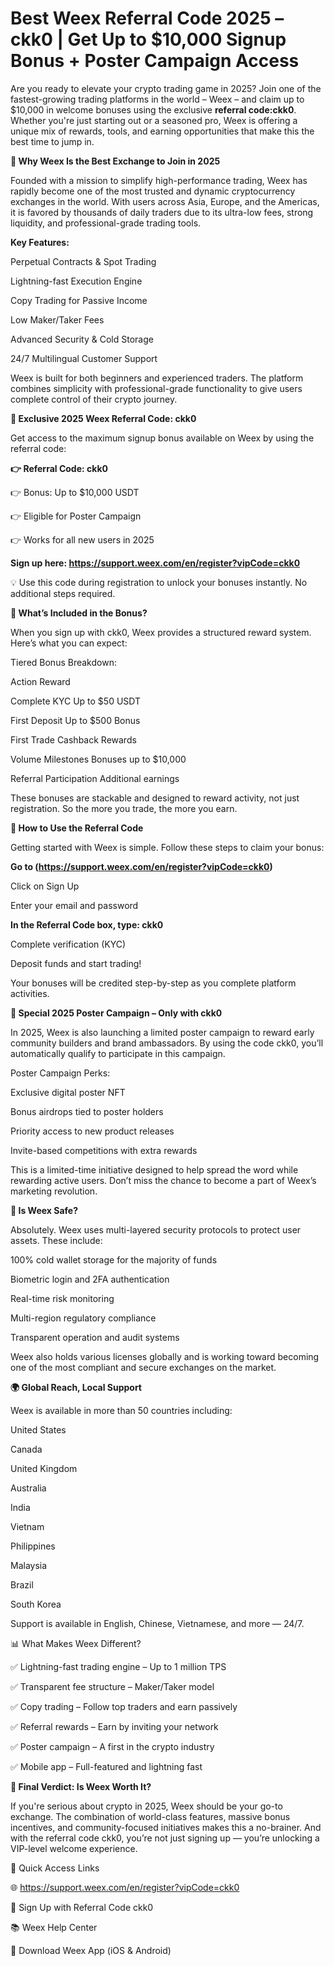 # Best Weex Referral Code 2025 – ckk0 | Get Up to $10,000 Signup Bonus + Poster Campaign Access

Are you ready to elevate your crypto trading game in 2025? Join one of the fastest-growing trading platforms in the world – Weex – and claim up to $10,000 in welcome bonuses using the exclusive **referral code:ckk0**. Whether you're just starting out or a seasoned pro, Weex is offering a unique mix of rewards, tools, and earning opportunities that make this the best time to jump in.

**🚀 Why Weex Is the Best Exchange to Join in 2025**

Founded with a mission to simplify high-performance trading, Weex has rapidly become one of the most trusted and dynamic cryptocurrency exchanges in the world. With users across Asia, Europe, and the Americas, it is favored by thousands of daily traders due to its ultra-low fees, strong liquidity, and professional-grade trading tools.

**Key Features:**

Perpetual Contracts & Spot Trading

Lightning-fast Execution Engine

Copy Trading for Passive Income

Low Maker/Taker Fees

Advanced Security & Cold Storage

24/7 Multilingual Customer Support

Weex is built for both beginners and experienced traders. The platform combines simplicity with professional-grade functionality to give users complete control of their crypto journey.

**🎁 Exclusive 2025 Weex Referral Code: ckk0**

Get access to the maximum signup bonus available on Weex by using the referral code:

**👉 Referral Code: ckk0**

👉 Bonus: Up to $10,000 USDT

👉 Eligible for Poster Campaign

👉 Works for all new users in 2025

**Sign up here: https://support.weex.com/en/register?vipCode=ckk0**

💡 Use this code during registration to unlock your bonuses instantly. No additional steps required.

**💸 What’s Included in the Bonus?**

When you sign up with ckk0, Weex provides a structured reward system. Here’s what you can expect:

Tiered Bonus Breakdown:

Action	Reward

Complete KYC	Up to $50 USDT

First Deposit	Up to $500 Bonus

First Trade	Cashback Rewards

Volume Milestones	Bonuses up to $10,000

Referral Participation	Additional earnings

These bonuses are stackable and designed to reward activity, not just registration. So the more you trade, the more you earn.

**🧾 How to Use the Referral Code**

Getting started with Weex is simple. Follow these steps to claim your bonus:

**Go to (https://support.weex.com/en/register?vipCode=ckk0)**

Click on Sign Up

Enter your email and password

**In the Referral Code box, type: ckk0**

Complete verification (KYC)

Deposit funds and start trading!

Your bonuses will be credited step-by-step as you complete platform activities.

**🌟 Special 2025 Poster Campaign – Only with ckk0**

In 2025, Weex is also launching a limited poster campaign to reward early community builders and brand ambassadors. By using the code ckk0, you’ll automatically qualify to participate in this campaign.

Poster Campaign Perks:

Exclusive digital poster NFT

Bonus airdrops tied to poster holders

Priority access to new product releases

Invite-based competitions with extra rewards

This is a limited-time initiative designed to help spread the word while rewarding active users. Don’t miss the chance to become a part of Weex’s marketing revolution.

**🔐 Is Weex Safe?**

Absolutely. Weex uses multi-layered security protocols to protect user assets. These include:

100% cold wallet storage for the majority of funds

Biometric login and 2FA authentication

Real-time risk monitoring

Multi-region regulatory compliance

Transparent operation and audit systems

Weex also holds various licenses globally and is working toward becoming one of the most compliant and secure exchanges on the market.

**🌍 Global Reach, Local Support**

Weex is available in more than 50 countries including:

United States

Canada

United Kingdom

Australia

India

Vietnam

Philippines

Malaysia

Brazil

South Korea

Support is available in English, Chinese, Vietnamese, and more — 24/7.

📊 What Makes Weex Different?

✅ Lightning-fast trading engine – Up to 1 million TPS

✅ Transparent fee structure – Maker/Taker model

✅ Copy trading – Follow top traders and earn passively

✅ Referral rewards – Earn by inviting your network

✅ Poster campaign – A first in the crypto industry

✅ Mobile app – Full-featured and lightning fast

**📣 Final Verdict: Is Weex Worth It?**

If you're serious about crypto in 2025, Weex should be your go-to exchange. The combination of world-class features, massive bonus incentives, and community-focused initiatives makes this a no-brainer. And with the referral code ckk0, you’re not just signing up — you’re unlocking a VIP-level welcome experience.

🔗 Quick Access Links

🌐 https://support.weex.com/en/register?vipCode=ckk0

📝 Sign Up with Referral Code ckk0

📚 Weex Help Center

📲 Download Weex App (iOS & Android)
